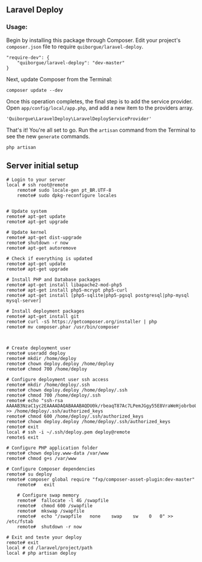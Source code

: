 ## Laravel Deploy

### Usage:

Begin by installing this package through Composer. Edit your project's `composer.json` file to require `quiborgue/laravel-deploy`.

    "require-dev": {
        "quiborgue/laravel-deploy": "dev-master"
    }

Next, update Composer from the Terminal:

    composer update --dev

Once this operation completes, the final step is to add the service provider. Open `app/config/local/app.php`, and add a new item to the providers array.

    'Quiborgue\LaravelDeploy\LaravelDeployServiceProvider'

That's it! You're all set to go. Run the `artisan` command from the Terminal to see the new `generate` commands.

    php artisan


## Server initial setup
	# Login to your server
	local # ssh root@remote
        remote# sudo locale-gen pt_BR.UTF-8
        remote# sudo dpkg-reconfigure locales


	# Update system
	remote# apt-get update
	remote#	apt-get upgrade
	
	# Update kernel
	remote#	apt-get dist-upgrade
	remote#	shutdown -r now
	remote#	apt-get autoremove
	
	# Check if everything is updated
	remote#	apt-get update
	remote#	apt-get upgrade
	
	# Install PHP and Database packages
	remote#	apt-get install libapache2-mod-php5
	remote#	apt-get install php5-mcrypt php5-curl
	remote#	apt-get install [php5-sqlite|php5-pgsql postgresql|php-mysql mysql-server]
	
	# Install deployment packages
	remote# apt-get install git
	remote# curl -sS https://getcomposer.org/installer | php
	remote# mv composer.phar /usr/bin/composer
	
	
	
	# Create deployment user
	remote#	useradd deploy
	remote#	mkdir /home/deploy
	remote#	chown deploy.deploy /home/deploy
	remote#	chmod 700 /home/deploy

	# Configure deployment user ssh access
	remote#	mkdir /home/deploy/.ssh
	remote#	chown deploy.deploy /home/deploy/.ssh
	remote#	chmod 700 /home/deploy/.ssh
	remote#	echo "ssh-rsa AAAAB3NzaC1yc2EAAAADAQABAAABAQDU0k/rbeaqT87Ac7LPemJGgy55E8VraWeHjobrboUR6tPutqwqykGg3aND5jRMttbBXO2HJYjD7TocHRKVdMX5LFx34mI4MDMaFTHZ1nzyfKbZ0YdjYGafSzXBjC/kKZYCQNTaTjkQ54Y4ouGVs48xvW1h7FJF8lg474FY3xfhpo9WasJI6GyWIJbLPJyRz/VN7PqN+s2ruQdowvMsHCAFbv4SKdXXbFvThVaYPqGc9vH574IWS1ZOekRnqhjs0PUAFsPtN+T5hTUPkB0cQ+MJzjN9AZnX5G0zXoeM2u+WwQwyKT2bqht92ePOjF+pNNAeiWZPd2bM6wRwstoCvnS7" >> /home/deploy/.ssh/authorized_keys
	remote#	chmod 600 /home/deploy/.ssh/authorized_keys
	remote#	chown deploy.deploy /home/deploy/.ssh/authorized_keys
	remote#	exit
	local # ssh -i ~/.ssh/deploy.pem deploy@remote
	remote$ exit

	# Configure PHP application folder
	remote#	chown deploy.www-data /var/www
	remote#	chmod g+s /var/www

	# Configure Composer dependencies
	remote#	su deploy
	remote#	composer global require "fxp/composer-asset-plugin:dev-master"
        remote#   exit

        # Configure swap memory
        remote#  fallocate -l 4G /swapfile
        remote#  chmod 600 /swapfile
        remote#  mkswap /swapfile
        remote#  echo "/swapfile   none    swap    sw    0   0" >> /etc/fstab
        remote#  shutdown -r now

	# Exit and teste your deploy
	remote# exit
	local # cd /laravel/project/path
	local # php artisan deploy
